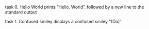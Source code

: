  task 0. Hello World prints “Hello, World”, followed by a new line to the standard output

 task 1. Confused smiley displays a confused smiley "(Ôo)'
